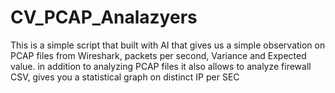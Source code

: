 # CV_PCAP_Analazyers
This is a simple script that built with AI that gives us a simple observation on PCAP files from Wireshark, packets per second, Variance and Expected value. in addition to analyzing PCAP files it also allows to analyze firewall CSV, gives you a statistical graph on distinct IP per SEC
